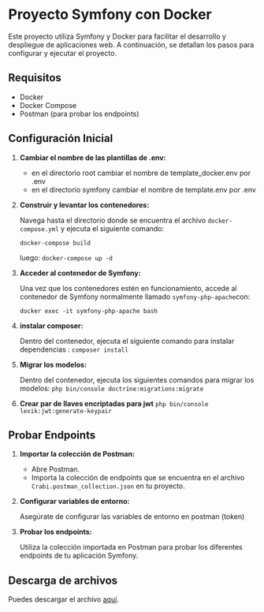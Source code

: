 # Proyecto Symfony con Docker

Este proyecto utiliza Symfony y Docker para facilitar el desarrollo y despliegue de aplicaciones web. A continuación, se detallan los pasos para configurar y ejecutar el proyecto.

## Requisitos

-   Docker
-   Docker Compose
-   Postman (para probar los endpoints)

## Configuración Inicial

1.  **Cambiar el nombre de las plantillas de .env:**
    
    - en el directorio root cambiar el nombre de template_docker.env por .env
    - en el directorio symfony cambiar el nombre de template.env por .env
    
2.  **Construir y levantar los contenedores:**
    
    Navega hasta el directorio donde se encuentra el archivo `docker-compose.yml` y ejecuta el siguiente comando:
    
    
    `docker-compose build`

	luego:
	`docker-compose up -d` 
    
3.  **Acceder al contenedor de Symfony:**
    
    Una vez que los contenedores estén en funcionamiento, accede al contenedor de Symfony normalmente llamado `symfony-php-apache`con:
    
    `docker exec -it symfony-php-apache bash` 
    
4.  **instalar composer:**
    
    Dentro del contenedor, ejecuta el siguiente comando para instalar dependencias :
	    `composer install` 

5.  **Migrar los modelos:**
    
    Dentro del contenedor, ejecuta los siguientes comandos para migrar los modelos:
	    `php bin/console doctrine:migrations:migrate` 
    
6. **Crear par de llaves encriptadas para jwt**
		`php bin/console lexik:jwt:generate-keypair`

## Probar Endpoints

1.  **Importar la colección de Postman:**
    
    -   Abre Postman.
    -   Importa la colección de endpoints que se encuentra en el archivo `Crabi.postman_collection.json` en tu proyecto.
2.  **Configurar variables de entorno:**
    
    Asegúrate de configurar las variables de entorno en postman (token)
    
3.  **Probar los endpoints:**
    
    Utiliza la colección importada en Postman para probar los diferentes endpoints de tu aplicación Symfony.

## Descarga de archivos

Puedes descargar el archivo [aquí](https://github.com/antoniojvila/project-symfony-crabi/blob/main/resource/Crabi.postman_collection.json).